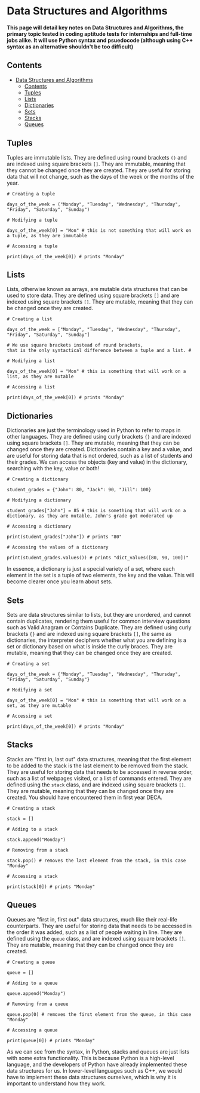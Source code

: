 # Data Structures and Algorithms

**This page will detail key notes on Data Structures and Algorithms, the primary topic tested in coding aptitude tests for internships and full-time jobs alike. It will use Python syntax and psuedocode (although using C++ syntax as an alternative shouldn't be too difficult)**

## Contents
- [Data Structures and Algorithms](#data-structures-and-algorithms)
  - [Contents](#contents)
  - [Tuples](#tuples)
  - [Lists](#lists)
  - [Dictionaries](#dictionaries)
  - [Sets](#sets)
  - [Stacks](#stacks)
  - [Queues](#queues)

## Tuples

Tuples are immutable lists. They are defined using round brackets `()` and are indexed using square brackets `[]`. They are immutable, meaning that they cannot be changed once they are created. They are useful for storing data that will not change, such as the days of the week or the months of the year.

```
# Creating a tuple

days_of_the_week = ("Monday", "Tuesday", "Wednesday", "Thursday", "Friday", "Saturday", "Sunday")

# Modifying a tuple

days_of_the_week[0] = "Mon" # this is not something that will work on a tuple, as they are immutable

# Accessing a tuple

print(days_of_the_week[0]) # prints "Monday"
```

## Lists

Lists, otherwise known as arrays, are mutable data structures that can be used to store data. They are defined using square brackets `[]` and are indexed using square brackets `[]`. They are mutable, meaning that they can be changed once they are created.

```
# Creating a list

days_of_the_week = ["Monday", "Tuesday", "Wednesday", "Thursday", "Friday", "Saturday", "Sunday"] 

# We use square brackets instead of round brackets, 
that is the only syntactical difference between a tuple and a list. #

# Modifying a list

days_of_the_week[0] = "Mon" # this is something that will work on a list, as they are mutable

# Accessing a list

print(days_of_the_week[0]) # prints "Monday"
```

## Dictionaries

Dictionaries are just the terminology used in Python to refer to maps in other languages. They are defined using curly brackets `{}` and are indexed using square brackets `[]`. They are mutable, meaning that they can be changed once they are created. Dictionaries contain a key and a value, and are useful for storing data that is not ordered, such as a list of students and their grades. We can access the objects (key and value) in the dictionary, searching with the key, value or both!

```
# Creating a dictionary

student_grades = {"John": 80, "Jack": 90, "Jill": 100}

# Modifying a dictionary

student_grades["John"] = 85 # this is something that will work on a dictionary, as they are mutable, John's grade got moderated up

# Accessing a dictionary

print(student_grades["John"]) # prints "80"

# Accessing the values of a dictionary

print(student_grades.values()) # prints "dict_values([80, 90, 100])"

``` 
In essence, a dictionary is just a special variety of a set, where each element in the set is a tuple of two elements, the key and the value. This will become clearer once you learn about sets.


## Sets

Sets are data structures similar to lists, but they are unordered, and cannot contain duplicates, rendering them useful for common interview questions such as Valid Anagram or Contains Duplicate. They are defined using curly brackets `{}` and are indexed using square brackets `[]`, the same as dictionaries, the interpreter deciphers whether what you are defining is a set or dictionary based on what is inside the curly braces. They are mutable, meaning that they can be changed once they are created. 

```
# Creating a set

days_of_the_week = {"Monday", "Tuesday", "Wednesday", "Thursday", "Friday", "Saturday", "Sunday"}

# Modifying a set

days_of_the_week[0] = "Mon" # this is something that will work on a set, as they are mutable

# Accessing a set

print(days_of_the_week[0]) # prints "Monday"

```

## Stacks

Stacks are "first in, last out" data structures, meaning that the first element to be added to the stack is the last element to be removed from the stack. They are useful for storing data that needs to be accessed in reverse order, such as a list of webpages visited, or a list of commands entered. They are defined using the `stack` class, and are indexed using square brackets `[]`. They are mutable, meaning that they can be changed once they are created. You should have encountered them in first year DECA.

```
# Creating a stack

stack = []

# Adding to a stack

stack.append("Monday")

# Removing from a stack

stack.pop() # removes the last element from the stack, in this case "Monday"

# Accessing a stack

print(stack[0]) # prints "Monday"

```

## Queues

Queues are "first in, first out" data structures, much like their real-life counterparts. They are useful for storing data that needs to be accessed in the order it was added, such as a list of people waiting in line. They are defined using the `queue` class, and are indexed using square brackets `[]`. They are mutable, meaning that they can be changed once they are created.

```
# Creating a queue

queue = []

# Adding to a queue

queue.append("Monday")

# Removing from a queue

queue.pop(0) # removes the first element from the queue, in this case "Monday"

# Accessing a queue

print(queue[0]) # prints "Monday"

```

As we can see from the syntax, in Python, stacks and queues are just lists with some extra functionality. This is because Python is a high-level language, and the developers of Python have already implemented these data structures for us. In lower-level languages such as C++, we would have to implement these data structures ourselves, which is why it is important to understand how they work.












